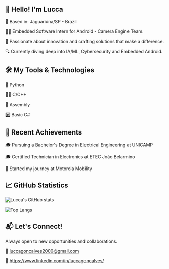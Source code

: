 ## 🌟 Hello! I'm Lucca

📍 Based in: Jaguariúna/SP - Brazil

👨‍💻 Embedded Software Intern for Android - Camera Engine Team.

🚀 Passionate about innovation and crafting solutions that make a difference.

🔍 Currently diving deep into IA/ML, Cybersecurity and Embedded Android.

## 🛠 My Tools & Technologies

🐍 Python

👨‍💻 C/C++

🦾 Assembly

#️⃣ Basic C#

## 🎉 Recent Achievements

🎓 Pursuing a Bachelor's Degree in Electrical Engineering at UNICAMP

🎓 Certified Technician in Electronics at ETEC João Belarmino

🏢 Started my journey at Motorola Mobility

## 📈 GitHub Statistics

![Lucca's GitHub stats](https://github-readme-stats.vercel.app/api?username=LuccaKG&show_icons=true&theme=transparent&layout=compact)

![Top Langs](https://github-readme-stats.vercel.app/api/top-langs/?username=LuccaKG&theme=transparent&layout=compact)

## 📬 Let's Connect!

Always open to new opportunities and collaborations.

📧 luccagoncalves2000@gmail.com

🔗 https://www.linkedin.com/in/luccagoncalves/
